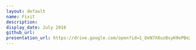 ```yaml
---
layout: default
name: Fixit
description: 
display_date: July 2016
github_url: 
presentation_url: https://drive.google.com/open?id=1_DeN7X8uzBsyK9ePBe2je8ljvt_cTvPv9UtU36YpSts 
---
```

